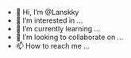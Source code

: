- 👋 Hi, I’m @Lanskky
- 👀 I’m interested in ...
- 🌱 I’m currently learning ...
- 💞️ I’m looking to collaborate on ...
- 📫 How to reach me ...

<!---
Lanskky/Lanskky is a ✨ special ✨ repository because its `README.md` (this file) appears on your GitHub profile.
You can click the Preview link to take a look at your changes.
--->
